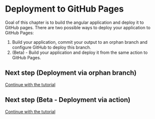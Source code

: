 # Deployment to GitHub Pages
Goal of this chapter is to build the angular application and deploy it to GitHub pages.
There are two possible ways to deploy your application to GitHub Pages:
1. Build your application, commit your output to an orphan branch and configure GitHub to deploy this branch.
2. (Beta) - Build your application and deploy it from the same action to GitHub Pages.
## Next step (Deployment via orphan branch)
[Continue with the tutorial](github-pages-orphan-branch.md)

## Next step (Beta - Deployment via action)
[Continue with the tutorial](github-pages-action-beta.md)
